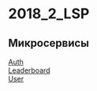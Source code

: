 # 2018_2_LSP

## Микросервисы
[Auth](https://github.com/go-park-mail-ru/2018_2_LSP_AUTH)  
[Leaderboard](https://github.com/go-park-mail-ru/2018_2_LSP_LEADERBOARD)  
[User](https://github.com/go-park-mail-ru/2018_2_LSP_USER)  
